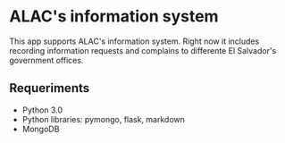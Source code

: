 # ALAC's information system

This app supports ALAC's information system. Right now it includes recording information requests and complains to differente El Salvador's government offices.

## Requeriments

- Python 3.0
- Python libraries: pymongo, flask, markdown
- MongoDB
